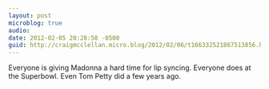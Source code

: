 ```yaml
---
layout: post
microblog: true
audio: 
date: 2012-02-05 20:28:58 -0500
guid: http://craigmcclellan.micro.blog/2012/02/06/t166332521867513856.html
---
```

Everyone is giving Madonna a hard time for lip syncing. Everyone does at the Superbowl. Even Tom Petty did a few years ago.
